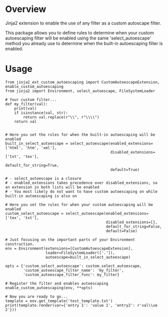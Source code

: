 # Overview

Jinja2 extension to enable the use of any filter as a custom autoscape filter.

This package allows you to define rules to determine when your custom autoescaping filter will be
enabled using the same 'select_autoescape' method you already use to determine
when the built-in autoescaping filter is enabled.

# Usage
    from jinja2_ext_custom_autoescaping import CustomAutoescapeExtension, enable_custom_autoescaping
    from jinja2 import Environment, select_autoescape, FileSystemLoader

    # Your custom filter...        
    def my_filter(val):
        print(val)
        if isinstance(val, str):
            return val.replace(r"\\", r"\\\\")
        return val
    
        
    # Here you set the rules for when the built-in autoescaping will be enabled
    built_in_select_autoescape = select_autoescape(enabled_extensions=['html', 'htm', 'xml'],
                                                   disabled_extensions=['txt', 'tex'],
                                                   default_for_string=True,
                                                   default=True)

    # - select_autoescape is a closure
    # - enabled_extensions takes precedence over disabled_extensions, so an extension in both lists will be enabled
    # - You most likely do not want to have custom autoescaping on while built-in autoescaping is also on

    # Here you set the rules for when your custom autoescaping will be enabled
    custom_select_autoescape = select_autoescape(enabled_extensions=['tex', 'txt'],
                                                 disabled_extensions=[],
                                                 default_for_string=False,
                                                 default=False)
    
    # Just focusing on the important parts of your Environment construction.
    env = Environment(extensions=[CustomAutoescapeExtension],
                      loader=FileSystemLoader(['.']),
                      autoescape=built_in_select_autoescape)

    opts = {'custom_select_autoescape': custom_select_autoescape,
            'custom_autoescape_filter_name': 'my_filter',
            'custom_autoescape_filter_func': my_filter}

    # Register the filter and enables autoescaping
    enable_custom_autoescaping(env, **opts)
    
    # Now you are ready to go...
    template = env.get_template('test_template.txt')
    print(template.render(var={'entry 1': 'value 1', 'entry2': r'val\\ue 2'}))
